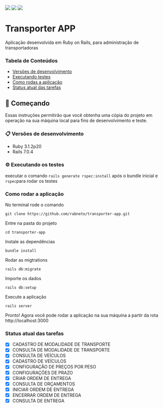 <img src="https://img.shields.io/badge/ruby-3.1.2p20-blue"/>
<img src="https://img.shields.io/badge/rails-7.0.4-blue"/>
<img src="https://img.shields.io/badge/tests-155%20passed-green"/>

# Transporter APP

Aplicação desenvolvida em Ruby on Rails, para administração de transportadoras

### Tabela de Conteúdos
   * [Versões de desenvolvimento](#versões-de-desenvolvimento)
   * [Executando testes](#executando-testes)
   * [Como rodas a aplicação](#como-rodar-a-aplicação)
   * [Status atual das tarefas](#status-atual-das-tarefas)

## 🚀 Começando

Essas instruções permitirão que você obtenha uma cópia do projeto em operação na sua máquina local para fins de desenvolvimento e teste.

### 📋 Versões de desenvolvimento

* Ruby 3.1.2p20
* Rails 7.0.4

### ⚙️ Executando os testes

executar o comando `rails generate rspec:install` após o bundle inicial e `rspec`para rodar os testes

### Como rodar a aplicação

No terminal rode o comando

`git clone https://github.com/rabneto/transporter-app.git`

Entre na pasta do projeto

`cd transporter-app`

Instale as dependências

`bundle install`

Rodar as migtrations

`rails db:migrate`

Importe os dados

`rails db:setup`

Execute a aplicação

`rails server`

Pronto! Agora você pode rodar a aplicação na sua máquina a partir da rota http://localhost:3000

### Status atual das tarefas

- [X] CADASTRO DE MODALIDADE DE TRANSPORTE
- [X] CONSULTA DE MODALIDADE DE TRANSPORTE
- [X] CONSULTA DE VEÍCULOS
- [X] CADASTRO DE VEÍCULOS
- [X] CONFIGURAÇÃO DE PREÇOS POR PESO
- [X] CONFIGURAÇÕES DE PRAZO
- [X] CRIAR ORDEM DE ENTREGA
- [X] CONSULTA DE ORÇAMENTOS
- [X] INICIAR ORDEM DE ENTREGA
- [X] ENCERRAR ORDEM DE ENTREGA
- [X] CONSULTA DE ENTREGA
